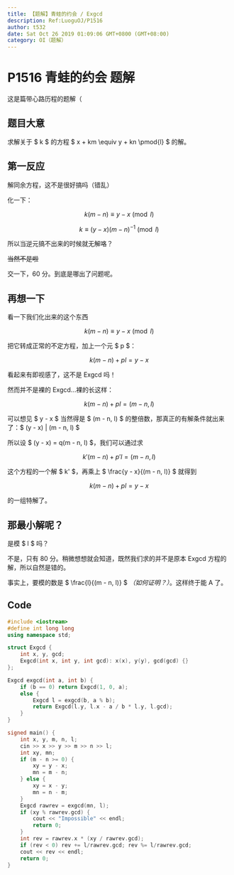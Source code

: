 ```yaml
---
title: 【题解】青蛙的约会 / Exgcd
description: Ref:LuoguOJ/P1516
author: t532
date: Sat Oct 26 2019 01:09:06 GMT+0800 (GMT+08:00)
category: OI（题解）
---
```


# P1516 青蛙的约会 题解
这是篇带心路历程的题解（

## 题目大意
求解关于 $ k $ 的方程 $ x + km \equiv y + kn \pmod{l} $ 的解。

## 第一反应
解同余方程，这不是很好搞吗（错乱）

化一下：

$$ k(m - n) \equiv y - x \pmod{l} $$

$$ k \equiv (y - x)(m - n)^{-1} \pmod{l} $$

所以当逆元搞不出来的时候就无解咯？

~~当然不是啦~~

交一下，60 分。到底是哪出了问题呢。

## 再想一下
看一下我们化出来的这个东西

$$ k(m - n) \equiv y - x \pmod{l} $$

把它转成正常的不定方程，加上一个元 $ p $：

$$ k(m - n) + pl = y - x $$

看起来有即视感了，这不是 Exgcd 吗！

然而并不是裸的 Exgcd...裸的长这样：

$$ k(m - n) + pl = (m - n, l) $$

可以想见 $ y - x $ 当然得是 $ (m - n, l) $ 的整倍数，那真正的有解条件就出来了：$ (y - x) | (m - n, l) $

所以设 $ (y - x) = q(m - n, l) $，我们可以通过求

$$ k'(m - n) + p'l = (m - n, l) $$

这个方程的一个解 $ k' $，再乘上 $ \frac{y - x}{(m - n, l)} $ 就得到

$$ k(m - n) + pl = y - x $$

的一组特解了。

## 那最小解呢？
是模 $ l $ 吗？

不是，只有 80 分。稍微想想就会知道，既然我们求的并不是原本 Exgcd 方程的解，所以自然是错的。

事实上，要模的数是 $ \frac{l}{(m - n, l)} $ *（如何证明？）*。这样终于能 A 了。

## Code
```cpp
#include <iostream>
#define int long long
using namespace std;

struct Exgcd {
    int x, y, gcd;
    Exgcd(int x, int y, int gcd): x(x), y(y), gcd(gcd) {}
};

Exgcd exgcd(int a, int b) {
    if (b == 0) return Exgcd(1, 0, a);
    else {
        Exgcd l = exgcd(b, a % b);
        return Exgcd(l.y, l.x - a / b * l.y, l.gcd);
    }
}

signed main() {
    int x, y, m, n, l;
    cin >> x >> y >> m >> n >> l;
    int xy, mn;
    if (m - n >= 0) {
        xy = y - x;
        mn = m - n;
    } else {
        xy = x - y;
        mn = n - m;
    }
    Exgcd rawrev = exgcd(mn, l);
    if (xy % rawrev.gcd) {
        cout << "Impossible" << endl;
        return 0;
    }
    int rev = rawrev.x * (xy / rawrev.gcd);
    if (rev < 0) rev += l/rawrev.gcd; rev %= l/rawrev.gcd;
    cout << rev << endl;
    return 0;
}
```
